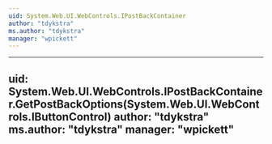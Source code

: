 ```yaml
---
uid: System.Web.UI.WebControls.IPostBackContainer
author: "tdykstra"
ms.author: "tdykstra"
manager: "wpickett"
---
```


---
uid: System.Web.UI.WebControls.IPostBackContainer.GetPostBackOptions(System.Web.UI.WebControls.IButtonControl)
author: "tdykstra"
ms.author: "tdykstra"
manager: "wpickett"
---
